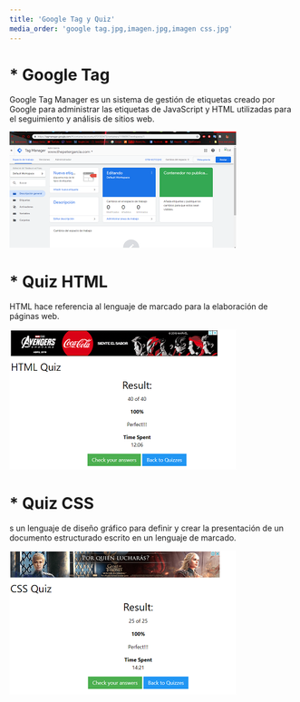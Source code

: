 ```yaml
---
title: 'Google Tag y Quiz'
media_order: 'google tag.jpg,imagen.jpg,imagen css.jpg'
---
```


# * Google Tag

Google Tag Manager es un sistema de gestión de etiquetas creado por Google para administrar las etiquetas de JavaScript y HTML utilizadas para el seguimiento y análisis de sitios web.

![](google%20tag.jpg)

# * Quiz HTML

HTML hace referencia al lenguaje de marcado para la elaboración de páginas web.

![](imagen.jpg)

# * Quiz CSS

s un lenguaje de diseño gráfico para definir y crear la presentación de un documento estructurado escrito en un lenguaje de marcado.​ 

![](imagen%20css.jpg)